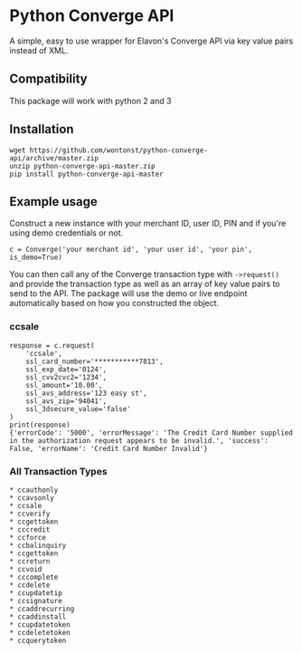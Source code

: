 # Python Converge API

A simple, easy to use wrapper for Elavon's Converge API via key value pairs instead of XML.

## Compatibility
This package will work with python 2 and 3

## Installation

```
wget https://github.com/wontonst/python-converge-api/archive/master.zip
unzip python-converge-api-master.zip
pip install python-converge-api-master
```

## Example usage
Construct a new instance with your merchant ID, user ID, PIN and if you're using demo credentials or not.
```
c = Converge('your merchant id', 'your user id', 'your pin', is_demo=True)
```
You can then call any of the Converge transaction type with `->request()` and provide the transaction type as well as an array of key value pairs to send to the API. The package will use the demo or live endpoint automatically based on how you constructed the object.

### ccsale
```
response = c.request(
    'ccsale',
    ssl_card_number='***********7813',
    ssl_exp_date='0124',
    ssl_cvv2cvc2='1234',
    ssl_amount='10.00',
    ssl_avs_address='123 easy st',
    ssl_avs_zip='94041',
    ssl_3dsecure_value='false'
)
print(response)
{'errorCode': '5000', 'errorMessage': 'The Credit Card Number supplied in the authorization request appears to be invalid.', 'success': False, 'errorName': 'Credit Card Number Invalid'}
```
### All Transaction Types
```
* ccauthonly
* ccavsonly
* ccsale
* ccverify
* ccgettoken
* cccredit
* ccforce
* ccbalinquiry
* ccgettoken
* ccreturn
* ccvoid
* cccomplete
* ccdelete
* ccupdatetip
* ccsignature
* ccaddrecurring
* ccaddinstall
* ccupdatetoken
* ccdeletetoken
* ccquerytoken
```
